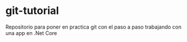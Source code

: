 # git-tutorial
Repositorio para poner en practica git con el paso a paso trabajando con una app en .Net Core
